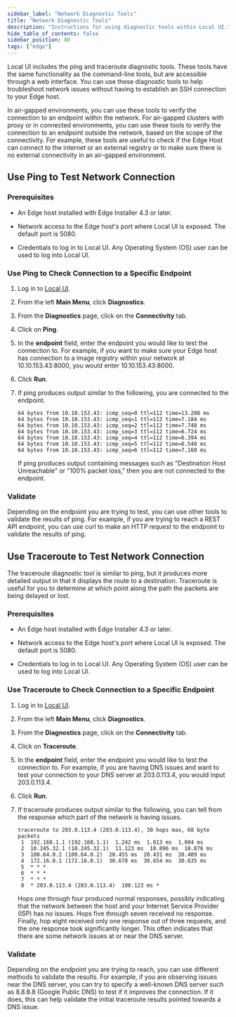 ```yaml
---
sidebar_label: "Network Diagnostic Tools"
title: "Network Diagnostic Tools"
description: "Instructions for using diagnostic tools within Local UI."
hide_table_of_contents: false
sidebar_position: 80
tags: ["edge"]
---
```


Local UI includes the ping and traceroute diagnostic tools. These tools have the same functionality as the command-line
tools, but are accessible through a web interface. You can use these diagnostic tools to help troubleshoot network
issues without having to establish an SSH connection to your Edge host.

In air-gapped environments, you can use these tools to verify the connection to an endpoint within the network. For
air-gapped clusters with proxy or in connected environments, you can use these tools to verify the connection to an
endpoint outside the network, based on the scope of the connectivity. For example, these tools are useful to check if
the Edge Host can connect to the internet or an external registry or to make sure there is no external connectivity in
an air-gapped environment.

## Use Ping to Test Network Connection

### Prerequisites

- An Edge host installed with Edge Installer 4.3 or later.

- Network access to the Edge host's port where Local UI is exposed. The default port is 5080.

- Credentials to log in to Local UI. Any Operating System (OS) user can be used to log into Local UI.

### Use Ping to Check Connection to a Specific Endpoint

1. Log in to [Local UI](./access-console.md).

2. From the left **Main Menu**, click **Diagnostics**.

3. From the **Diagnostics** page, click on the **Connectivity** tab.

4. Click on **Ping**.

5. In the **endpoint** field, enter the endpoint you would like to test the connection to. For example, if you want to
   make sure your Edge host has connection to a image registry within your network at 10.10.153.43:8000, you would enter
   10.10.153.43:8000.

6. Click **Run**.

7. If ping produces output similar to the following, you are connected to the endpoint.

   ```
   64 bytes from 10.10.153.43: icmp_seq=0 ttl=112 time=13.208 ms
   64 bytes from 10.10.153.43: icmp_seq=1 ttl=112 time=7.184 ms
   64 bytes from 10.10.153.43: icmp_seq=2 ttl=112 time=7.748 ms
   64 bytes from 10.10.153.43: icmp_seq=3 ttl=112 time=6.724 ms
   64 bytes from 10.10.153.43: icmp_seq=4 ttl=112 time=6.394 ms
   64 bytes from 10.10.153.43: icmp_seq=5 ttl=112 time=8.540 ms
   64 bytes from 10.10.153.43: icmp_seq=6 ttl=112 time=7.160 ms
   ```

   If ping produces output containing messages such as "Destination Host Unreachable" or "100% packet loss," then you
   are not connected to the endpoint.

### Validate

Depending on the endpoint you are trying to test, you can use other tools to validate the results of ping. For example,
if you are trying to reach a REST API endpoint, you can use curl to make an HTTP request to the endpoint to validate the
results of ping.

## Use Traceroute to Test Network Connection

The traceroute diagnostic tool is similar to ping, but it produces more detailed output in that it displays the route to
a destination. Traceroute is useful for you to determine at which point along the path the packets are being delayed or
lost.

### Prerequisites

- An Edge host installed with Edge Installer 4.3 or later.

- Network access to the Edge host's port where Local UI is exposed. The default port is 5080.

- Credentials to log in to Local UI. Any Operating System (OS) user can be used to log into Local UI.

### Use Traceroute to Check Connection to a Specific Endpoint

1. Log in to [Local UI](./access-console.md).

2. From the left **Main Menu**, click **Diagnostics**.

3. From the **Diagnostics** page, click on the **Connectivity** tab.

4. Click on **Traceroute**.

5. In the **endpoint** field, enter the endpoint you would like to test the connection to. For example, if you are
   having DNS issues and want to test your connection to your DNS server at 203.0.113.4, you would input 203.0.113.4.

6. Click **Run**.

7. If traceroute produces output similar to the following, you can tell from the response which part of the network is
   having issues.

   ```
   traceroute to 203.0.113.4 (203.0.113.4), 30 hops max, 60 byte packets
    1  192.168.1.1 (192.168.1.1)  1.242 ms  1.013 ms  1.004 ms
    2  10.245.32.1 (10.245.32.1)  11.123 ms  10.896 ms  10.876 ms
    3  100.64.0.2 (100.64.0.2)  20.455 ms  20.431 ms  20.409 ms
    4  172.16.0.1 (172.16.0.1)  30.678 ms  30.654 ms  30.635 ms
    5  * * *
    6  * * *
    7  * * *
    8  * 203.0.113.4 (203.0.113.4)  100.123 ms *
   ```

   Hops one through four produced normal responses, possibly indicating that the network between the host and your
   Internet Service Provider (ISP) has no issues. Hops five through seven received no response. Finally, hop eight
   received only one response out of three requests, and the one response took significantly longer. This often
   indicates that there are some network issues at or near the DNS server.

### Validate

Depending on the endpoint you are trying to reach, you can use different methods to validate the results. For example,
if you are observing issues near the DNS server, you can try to specify a well-known DNS server such as 8.8.8.8 (Google
Public DNS) to test if it improves the connection. If it does, this can help validate the initial traceroute results
pointed towards a DNS issue.
